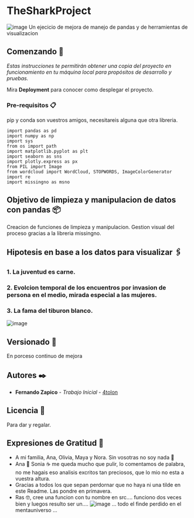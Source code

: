 # TheSharkProject

![image](https://github.com/4tolon/TheSharkProject/tree/main/Images/loading.gif)
Un ejecicio de mejora de manejo de pandas y de herramientas de visualizacion 

## Comenzando 🚀

_Estas instrucciones te permitirán obtener una copia del proyecto en funcionamiento en tu máquina local para propósitos de desarrollo y pruebas._

Mira **Deployment** para conocer como desplegar el proyecto.


### Pre-requisitos 📋

pip y conda son vuestros amigos, necesitareis alguna que otra libreria.

```
import pandas as pd
import numpy as np
import sys
from os import path
import matplotlib.pyplot as plt
import seaborn as sns
import plotly.express as px
from PIL import Image
from wordcloud import WordCloud, STOPWORDS, ImageColorGenerator
import re
import missingno as msno
```


## Objetivo de limpieza y manipulacion de datos con pandas 📦

Creacion de funciones de limpieza y manipulacion. Gestion visual del proceso gracias a la libreria missingno.


## Hipotesis en base a los datos para visualizar 🖇️

### 1. La juventud es carne.
### 2. Evolcion temporal de los encuentros por invasion de persona en el medio, mirada especial a las mujeres.
### 3. La fama del tiburon blanco.

![image](https://github.com/4tolon/TheSharkProject/tree/main/Images/ojo.gif)

## Versionado 📌

En porceso continuo de mejora

## Autores ✒️


* **Fernando Zapico** - *Trabajo Inicial* - [4tolon](https://github.com/4tolon)


## Licencia 📄

Para dar y regalar.

## Expresiones de Gratitud 🎁

* A mi familia, Ana, Olivia, Maya y Nora. Sin vosotras no soy nada 📢
* Ana 🍺 Sonia ☕ me queda mucho que pulir, lo comentamos de palabra, no me hagais eso analisis excritos tan preciosos, que lo mio no esta a vuestra altura. 
* Gracias a todos los que sepan perdornar que no haya ni una tilde en este Readme. Las pondre en primavera.
* Ras 🤓, cree una funcion con tu nombre en src.... funciono dos veces bien y luegos resulto ser un....
![image](https://github.com/4tolon/TheSharkProject/tree/main/Images/buggy.gif)
... todo el finde perdido en el mentauniverso ...




